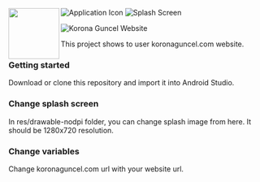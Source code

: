 ![Application Icon](https://pbs.twimg.com/media/ETpIJvPXYAEt0O8?format=jpg&name=360x360)
<img align="left" width="100" height="100" src="http://www.fillmurray.com/100/100">
![Splash Screen](https://pbs.twimg.com/media/ETpIJ4uWkAELuTD?format=jpg&name=4096x4096)

![Korona Guncel Website](https://pbs.twimg.com/media/ETpIKk9XgAISV91?format=jpg&name=large)

This project shows to user koronaguncel.com website.

### Getting started

Download or clone this repository and import it into Android Studio.

### Change splash screen

In res/drawable-nodpi folder, you can change splash image from here. It should be 1280x720 resolution.

### Change variables

Change koronaguncel.com url with your website url.
